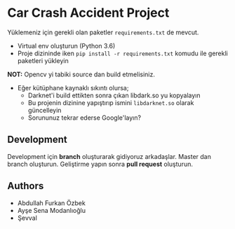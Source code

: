 # Car Crash Accident Project

Yüklemeniz için gerekli olan paketler `requirements.txt` de mevcut.

- Virtual env oluşturun (Python 3.6)
- Proje dizininde iken `pip install -r requirements.txt` komudu ile gerekli paketleri yükleyin

**NOT:** Opencv yi tabiki source dan build etmelisiniz. 

- Eğer kütüphane kaynaklı sıkıntı olursa;
  - Darknet'i build ettikten sonra çıkan libdark.so yu kopyalayın
  - Bu projenin dizinine yapıştırıp ismini `libdarknet.so` olarak güncelleyin
  - Sorununuz tekrar ederse Google'layın?

## Development
Development için **branch** oluşturarak gidiyoruz arkadaşlar. Master dan branch oluşturun. Geliştirme yapın sonra **pull request** oluşturun. 

## Authors
- Abdullah Furkan Özbek
- Ayşe Sena Modanlıoğlu
- Şevval
